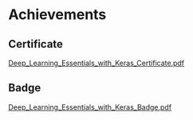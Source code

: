 

# Achievements
## Certificate
[Deep_Learning_Essentials_with_Keras_Certificate.pdf](https://prod-files-secure.s3.us-west-2.amazonaws.com/03e82b26-cccb-4906-bb56-adabcbdc0655/f5cf1405-8a02-49a4-beb6-3d50b033ba6e/Deep_Learning_Essentials_with_Keras_Certificate.pdf?X-Amz-Algorithm=AWS4-HMAC-SHA256&X-Amz-Content-Sha256=UNSIGNED-PAYLOAD&X-Amz-Credential=ASIAZI2LB466WEPT66XD%2F20250316%2Fus-west-2%2Fs3%2Faws4_request&X-Amz-Date=20250316T004406Z&X-Amz-Expires=3600&X-Amz-Security-Token=IQoJb3JpZ2luX2VjEMf%2F%2F%2F%2F%2F%2F%2F%2F%2F%2FwEaCXVzLXdlc3QtMiJIMEYCIQDLK1JKVaz1WHwzdsJj1gfOxvhBCQHqSVzmY8jpLDPFpgIhAMKZizmMw8tlsTM%2BvdMccuKRAngSSLh1w7ZswRcTJLDpKv8DCCAQABoMNjM3NDIzMTgzODA1IgwEl34EFX3S%2BH%2Fp6dsq3AOFiOharRa5kW7oBVzpi%2FXAfMRjyjdk5YIqia%2BWL4Pa55s6SLBKWoaDfhvZhOpeQXnbMQQZS4OCFFrYDwQD3iFAH%2BTXjyAgWVFN29QfNkeOXYYCJ9LEofaxN3sWJNEZlQUIxpbyV9dty0SwUkTTxzlbLE8eCocR5pZz342sTBR%2BJVXX1EyUAV9SgynHOjRQEnfErwCEu61YrDusbFIqdL%2FjNDTKXK2K%2F2yZHEFI30GEx9JchhsqQJmq8LXTHrpolYTon3bRddSrvpoawAW4TOPZbU6dW%2Bq8yPPJO5PzXkfLlWcrTxZ36x86cWbR049f6mCm86x6i4MMKeD%2FGFCWu%2FirmU3S4SPr9PwPOsWt%2B9yEbLzQvkHAIo8S56i259KMVx4yLmHxAxPFn5nh1AWVF0ogjq%2FJv3M5Dwtxq8CbLJFP%2FvkxZIQazdD2E57tcNlAvdr1D7r%2BEf2GmK4az7%2BYIRnQay3ynbKHwtTgS%2BHl5KU6n7v51mk2BAhtRn%2FklLkByIp31iZnbGo5Mtrb53auoKFZCyKqN%2Bwk5q5XRAJfedxETp0K6Z8N5J%2BajZsxcb2USUmSelELHyW9q7Yd9Q9vda%2B2WqmRPFJsjhBvbHcRGCVL6NOcxkjwfhR7mgGc2DDj%2F9e%2BBjqkAfNwvUuU5Cp%2BdPC5oc8zscbwN1NPROk22vNxWGKlB1is4b9RoS9QbhFgzsntm1W%2FTDvdbowO7DQ45SCYaIahod456O0Nu7aEB5tc1vFZsMngbej6tVKwCXEREgIFkl62K51b4Gy3hOqgv7GWuVTKzSWVSyU1Gu50Kk%2B1A2eiP7wjC%2B15Thlpzr14MShXhirbBZj1A1mjVdrRCF2bzEGeDCCMBsYJ&X-Amz-Signature=8e0719d9fdfff3521f7fde97ae5c53d9fb6ae463a8d9c3f6df59c52c786f4750&X-Amz-SignedHeaders=host&x-id=GetObject)
## Badge
[Deep_Learning_Essentials_with_Keras_Badge.pdf](https://prod-files-secure.s3.us-west-2.amazonaws.com/03e82b26-cccb-4906-bb56-adabcbdc0655/5c209097-6d96-477f-a031-edc11aa6225f/Deep_Learning_Essentials_with_Keras_Badge.pdf?X-Amz-Algorithm=AWS4-HMAC-SHA256&X-Amz-Content-Sha256=UNSIGNED-PAYLOAD&X-Amz-Credential=ASIAZI2LB466WEPT66XD%2F20250316%2Fus-west-2%2Fs3%2Faws4_request&X-Amz-Date=20250316T004406Z&X-Amz-Expires=3600&X-Amz-Security-Token=IQoJb3JpZ2luX2VjEMf%2F%2F%2F%2F%2F%2F%2F%2F%2F%2FwEaCXVzLXdlc3QtMiJIMEYCIQDLK1JKVaz1WHwzdsJj1gfOxvhBCQHqSVzmY8jpLDPFpgIhAMKZizmMw8tlsTM%2BvdMccuKRAngSSLh1w7ZswRcTJLDpKv8DCCAQABoMNjM3NDIzMTgzODA1IgwEl34EFX3S%2BH%2Fp6dsq3AOFiOharRa5kW7oBVzpi%2FXAfMRjyjdk5YIqia%2BWL4Pa55s6SLBKWoaDfhvZhOpeQXnbMQQZS4OCFFrYDwQD3iFAH%2BTXjyAgWVFN29QfNkeOXYYCJ9LEofaxN3sWJNEZlQUIxpbyV9dty0SwUkTTxzlbLE8eCocR5pZz342sTBR%2BJVXX1EyUAV9SgynHOjRQEnfErwCEu61YrDusbFIqdL%2FjNDTKXK2K%2F2yZHEFI30GEx9JchhsqQJmq8LXTHrpolYTon3bRddSrvpoawAW4TOPZbU6dW%2Bq8yPPJO5PzXkfLlWcrTxZ36x86cWbR049f6mCm86x6i4MMKeD%2FGFCWu%2FirmU3S4SPr9PwPOsWt%2B9yEbLzQvkHAIo8S56i259KMVx4yLmHxAxPFn5nh1AWVF0ogjq%2FJv3M5Dwtxq8CbLJFP%2FvkxZIQazdD2E57tcNlAvdr1D7r%2BEf2GmK4az7%2BYIRnQay3ynbKHwtTgS%2BHl5KU6n7v51mk2BAhtRn%2FklLkByIp31iZnbGo5Mtrb53auoKFZCyKqN%2Bwk5q5XRAJfedxETp0K6Z8N5J%2BajZsxcb2USUmSelELHyW9q7Yd9Q9vda%2B2WqmRPFJsjhBvbHcRGCVL6NOcxkjwfhR7mgGc2DDj%2F9e%2BBjqkAfNwvUuU5Cp%2BdPC5oc8zscbwN1NPROk22vNxWGKlB1is4b9RoS9QbhFgzsntm1W%2FTDvdbowO7DQ45SCYaIahod456O0Nu7aEB5tc1vFZsMngbej6tVKwCXEREgIFkl62K51b4Gy3hOqgv7GWuVTKzSWVSyU1Gu50Kk%2B1A2eiP7wjC%2B15Thlpzr14MShXhirbBZj1A1mjVdrRCF2bzEGeDCCMBsYJ&X-Amz-Signature=0b17324838c76d770871d6e46709d756e015e0f003cd7aaa7cad82cd659e4453&X-Amz-SignedHeaders=host&x-id=GetObject)
